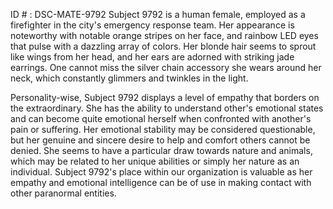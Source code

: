 ID # : DSC-MATE-9792
Subject 9792 is a human female, employed as a firefighter in the city's emergency response team. Her appearance is noteworthy with notable orange stripes on her face, and rainbow LED eyes that pulse with a dazzling array of colors. Her blonde hair seems to sprout like wings from her head, and her ears are adorned with striking jade earrings. One cannot miss the silver chain accessory she wears around her neck, which constantly glimmers and twinkles in the light.

Personality-wise, Subject 9792 displays a level of empathy that borders on the extraordinary. She has the ability to understand other's emotional states and can become quite emotional herself when confronted with another's pain or suffering. Her emotional stability may be considered questionable, but her genuine and sincere desire to help and comfort others cannot be denied. She seems to have a particular draw towards nature and animals, which may be related to her unique abilities or simply her nature as an individual. Subject 9792's place within our organization is valuable as her empathy and emotional intelligence can be of use in making contact with other paranormal entities.